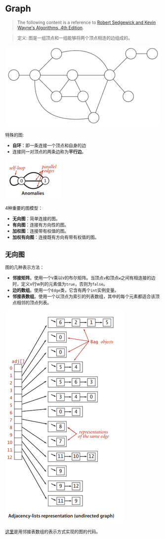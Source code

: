 # Graph

> The following content is a reference to [Robert Sedgewick and Kevin Wayne's Algorithms, 4th Edition](https://sedgewick.io/books/algorithms/).

> 定义: 图是一组顶点和一组能够将两个顶点相连的边组成的。

![image](https://github.com/janwee-sha/algorithms/blob/main/src/main/java/Graph/images/Graph.png)

特殊的图:

- **自环**：即一条连接一个顶点和自身的边
- 连接同一对顶点的两条边称为**平行边**。

![image](https://github.com/janwee-sha/algorithms/blob/main/src/main/java/Graph/images/Anomalies.png)

4种重要的图模型：

- **无向图**：简单连接的图。
- **有向图**：连接有方向性的图。
- **加权图**：连接带有权值的图。
- **加权有向图**：连接既有方向有带有权值的图。

## 无向图

图的几种表示方法：

- **邻接矩阵**。使用一个`V`乘以`V`的布尔矩阵。当顶点`v`和顶点`w`之间有相连接的边时，定义v行w列的元素值为`true`，否则为`false`。
- **边的数组**。使用一个`Edge`类，它含有两个`int`实例变量。
- **邻接表数组**。使用一个以顶点为索引的列表数组，其中的每个元素都适合该顶点相邻的顶点列表。

![image](https://github.com/janwee-sha/algorithms/blob/main/src/main/java/Graph/images/AdjListsRepresentation.png)

[这里](https://github.com/janwee-sha/algorithms/blob/main/src/main/java/Graph/Graph.java)是用邻接表数组的表示方式实现的图的代码。